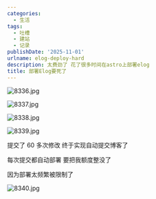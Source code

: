 ```yaml
---
categories:
  - 生活
tags:
  - 吐槽
  - 建站
  - 记录
publishDate: '2025-11-01'
urlname: elog-deploy-hard
description: 太费劲了 花了很多时间在astro上部署elog
title: 部署Elog要死了
---
```


![8336.jpg](https://raw.githubusercontent.com/xtawa/picx-images-hosting/master/dbffce0b739434cfe2f5a80520b09dc8.jpg)


![8337.jpg](https://raw.githubusercontent.com/xtawa/picx-images-hosting/master/8f5d3af794dff14c32b86e7fda4a7821.jpg)


![8338.jpg](https://raw.githubusercontent.com/xtawa/picx-images-hosting/master/9bac62cae33ab2385eede3456deb8692.jpg)


![8339.jpg](https://raw.githubusercontent.com/xtawa/picx-images-hosting/master/45be13ae0f4c252b07cb5dc0eb76a26b.jpg)


提交了 60 多次修改 终于实现自动提交博客了


每次提交都自动部署 要把我额度整没了


因为部署太频繁被限制了


![8340.jpg](https://raw.githubusercontent.com/xtawa/picx-images-hosting/master/fe645b7e354556600bcf4e73aef847dd.jpg)


